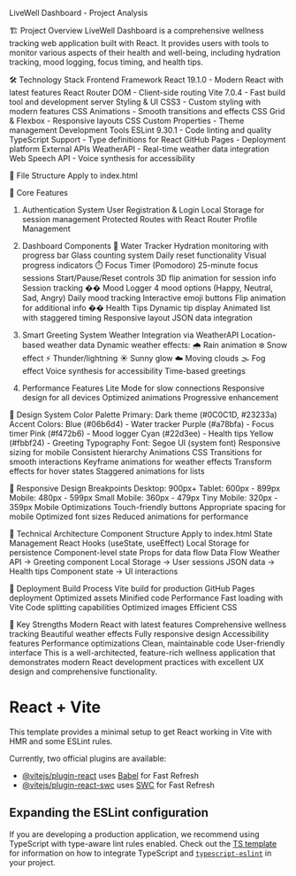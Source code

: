 LiveWell Dashboard - Project Analysis

🏗️ Project Overview
LiveWell Dashboard is a comprehensive wellness tracking web application built with React. It provides users with tools to monitor various aspects of their health and well-being, including hydration tracking, mood logging, focus timing, and health tips.

🛠️ Technology Stack
Frontend Framework
React 19.1.0 - Modern React with latest features
React Router DOM - Client-side routing
Vite 7.0.4 - Fast build tool and development server
Styling & UI
CSS3 - Custom styling with modern features
CSS Animations - Smooth transitions and effects
CSS Grid & Flexbox - Responsive layouts
CSS Custom Properties - Theme management
Development Tools
ESLint 9.30.1 - Code linting and quality
TypeScript Support - Type definitions for React
GitHub Pages - Deployment platform
External APIs
WeatherAPI - Real-time weather data integration
Web Speech API - Voice synthesis for accessibility

📁 File Structure
Apply to index.html

🎯 Core Features
1. Authentication System
User Registration & Login
Local Storage for session management
Protected Routes with React Router
Profile Management

3. Dashboard Components
🌊 Water Tracker
Hydration monitoring with progress bar
Glass counting system
Daily reset functionality
Visual progress indicators
⏱️ Focus Timer (Pomodoro)
25-minute focus sessions
Start/Pause/Reset controls
3D flip animation for session info
Session tracking
�� Mood Logger
4 mood options (Happy, Neutral, Sad, Angry)
Daily mood tracking
Interactive emoji buttons
Flip animation for additional info
�� Health Tips
Dynamic tip display
Animated list with staggered timing
Responsive layout
JSON data integration

5. Smart Greeting System
Weather Integration via WeatherAPI
Location-based weather data
Dynamic weather effects:
🌧️ Rain animation
❄️ Snow effect
⚡ Thunder/lightning
☀️ Sunny glow
☁️ Moving clouds
🌫️ Fog effect
Voice synthesis for accessibility
Time-based greetings

7. Performance Features
Lite Mode for slow connections
Responsive design for all devices
Optimized animations
Progressive enhancement

🎨 Design System
Color Palette
Primary: Dark theme (#0C0C1D, #23233a)
Accent Colors:
Blue (#06b6d4) - Water tracker
Purple (#a78bfa) - Focus timer
Pink (#f472b6) - Mood logger
Cyan (#22d3ee) - Health tips
Yellow (#fbbf24) - Greeting
Typography
Font: Segoe UI (system font)
Responsive sizing for mobile
Consistent hierarchy
Animations
CSS Transitions for smooth interactions
Keyframe animations for weather effects
Transform effects for hover states
Staggered animations for lists

📱 Responsive Design
Breakpoints
Desktop: 900px+
Tablet: 600px - 899px
Mobile: 480px - 599px
Small Mobile: 360px - 479px
Tiny Mobile: 320px - 359px
Mobile Optimizations
Touch-friendly buttons
Appropriate spacing for mobile
Optimized font sizes
Reduced animations for performance

🔧 Technical Architecture
Component Structure
Apply to index.html
State Management
React Hooks (useState, useEffect)
Local Storage for persistence
Component-level state
Props for data flow
Data Flow
Weather API → Greeting component
Local Storage → User sessions
JSON data → Health tips
Component state → UI interactions

🚀 Deployment
Build Process
Vite build for production
GitHub Pages deployment
Optimized assets
Minified code
Performance
Fast loading with Vite
Code splitting capabilities
Optimized images
Efficient CSS

🎯 Key Strengths
Modern React with latest features
Comprehensive wellness tracking
Beautiful weather effects
Fully responsive design
Accessibility features
Performance optimizations
Clean, maintainable code
User-friendly interface
This is a well-architected, feature-rich wellness application that demonstrates modern React development practices with excellent UX design and comprehensive functionality.


# React + Vite

This template provides a minimal setup to get React working in Vite with HMR and some ESLint rules.

Currently, two official plugins are available:

- [@vitejs/plugin-react](https://github.com/vitejs/vite-plugin-react/blob/main/packages/plugin-react) uses [Babel](https://babeljs.io/) for Fast Refresh
- [@vitejs/plugin-react-swc](https://github.com/vitejs/vite-plugin-react/blob/main/packages/plugin-react-swc) uses [SWC](https://swc.rs/) for Fast Refresh

## Expanding the ESLint configuration

If you are developing a production application, we recommend using TypeScript with type-aware lint rules enabled. Check out the [TS template](https://github.com/vitejs/vite/tree/main/packages/create-vite/template-react-ts) for information on how to integrate TypeScript and [`typescript-eslint`](https://typescript-eslint.io) in your project.
